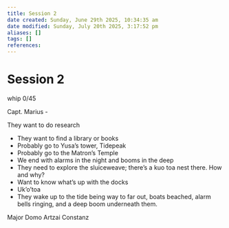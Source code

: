 ```yaml
---
title: Session 2
date created: Sunday, June 29th 2025, 10:34:35 am
date modified: Sunday, July 20th 2025, 3:17:52 pm
aliases: []
tags: []
references: 
---
```


# Session 2

whip 0/45

Capt. Marius -

They want to do research

- They want to find a library or books
- Probably go to Yusa’s tower, Tidepeak
- Probably go to the Matron’s Temple
- We end with alarms in the night and booms in the deep
- They need to explore the sluiceweave; there’s a kuo toa nest there. How and why?
- Want to know what’s up with the docks
- Uk’o’toa
- They wake up to the tide being way to far out, boats beached, alarm bells ringing, and a deep boom underneath them.

Major Domo Artzai Constanz

